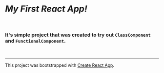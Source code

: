 # *My First React App!*
</br>

### It's simple project that was created to try out `ClassComponent` and `FunctionalComponent`.

</br>

---

This project was bootstrapped with [Create React App](https://github.com/facebook/create-react-app).
